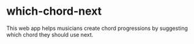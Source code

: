 # which-chord-next
This web app helps musicians create chord progressions by suggesting which chord they should use next.
